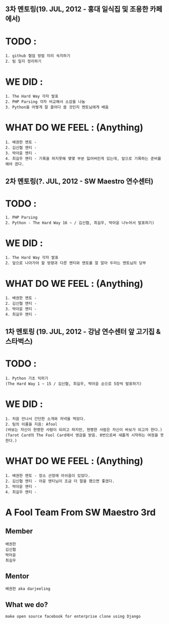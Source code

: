 ## 3차 멘토링(19. JUL, 2012 - 홍대 일식집 및 조용한 카페에서)
# TODO : 
	1. github 협업 방법 미리 숙지하기
	2. 팀 일지 정리하기
	

# WE DID :
	1. The Hard Way 각자 발표
	2. PHP Parsing 각자 비교해서 소감을 나눔
	3. Python을 어떻게 잘 끌어다 쓸 것인지 멘토님에게 배움
	

# WHAT DO WE FEEL : (Anything)
	1. 배권한 멘토 - 
	2. 김신협 멘티 - 
	3. 박아윤 멘티 -
	4. 최길우 멘티 - 기록을 하지못해 몇몇 부분 잃어버린게 있는데, 앞으로 기록하는 준비를 해야 겠다.
	


## 2차 멘토링(?. JUL, 2012 - SW Maestro 연수센터)
# TODO :
	1. PHP Parsing
	2. Python - The Hard Way 16 ~ / 김신협, 최길우, 박아윤 나누어서 발표하기)

# WE DID :
	1. The Hard Way 각자 발표
	2. 앞으로 나아가야 할 방향과 다른 멘티와 멘토를 잘 알아 두라는 멘토님의 당부

# WHAT DO WE FEEL : (Anything)
	1. 배권한 멘토 - 
	2. 김신협 멘티 - 
	3. 박아윤 멘티 -
	4. 최길우 멘티 -



## 1차 멘토링 (19. JUL, 2012 - 강남 연수센터 앞 고기집 & 스타벅스) 
# TODO : 
	1. Python 기초 익히기 
	(The Hard Way 1 ~ 15 / 김신협, 최길우, 박아윤 순으로 5장씩 발표하기)

# WE DID :
	1. 처음 만나서 간단한 소개와 저녁을 먹었다.
	2. 팀의 이름을 지음: Afool
	(바보는 자신이 현명한 사람이 되려고 하지만, 현명한 사람은 자신이 바보가 되고자 한다.)
	(Tarot Card의 The Fool Card에서 영감을 받음. 0번으로써 새롭게 시작하는 여정을 뜻 한다.)

# WHAT DO WE FEEL : (Anything)
	1. 배권한 멘토 - 장소 선정에 아쉬움이 있었다.
	2. 김신협 멘티 - 아윤 멘티님이 조금 더 말을 했으면 좋겠다.
	3. 박아윤 멘티 -
	4. 최길우 멘티 -



# A Fool Team From SW Maestro 3rd
## Member
	배권한
	김신협
	박아윤
	최길우
## Mentor
    배권한 aka darjeeling
    
## What we do?
	make open source facebook for enterprise clone using Django
